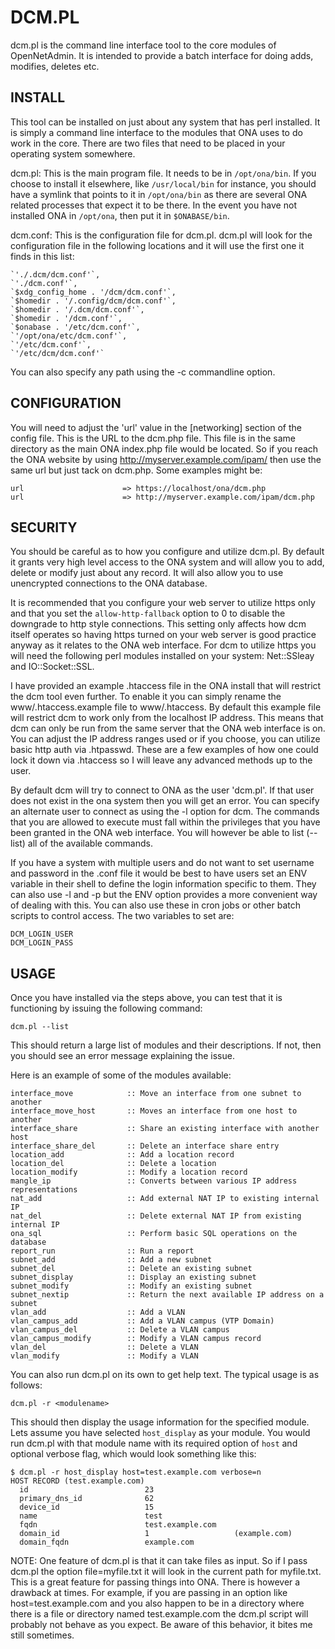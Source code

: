 DCM.PL
======

dcm.pl is the command line interface tool to the core modules of OpenNetAdmin.
It is intended to provide a batch interface for doing adds, modifies,
deletes etc. 

INSTALL
-------
This tool can be installed on just about any system that has perl installed. It is
simply a command line interface to the modules that ONA uses to do work in 
the core. There are two files that need to be placed in your operating
system somewhere.

dcm.pl: This is the main program file. It needs to be in `/opt/ona/bin`. 
        If you choose to install it elsewhere, like `/usr/local/bin` for instance,
        you should have a symlink that points to it in `/opt/ona/bin` as
        there are several ONA related processes that expect it to be there.
        In the event you have not installed ONA in `/opt/ona`, then put
        it in `$ONABASE/bin`.

dcm.conf: This is the configuration file for dcm.pl. dcm.pl will look for 
          the configuration file in the following locations and it will
          use the first one it finds in this list:

    `'./.dcm/dcm.conf'`,
    `'./dcm.conf'`,
    `$xdg_config_home . '/dcm/dcm.conf'`,
    `$homedir . '/.config/dcm/dcm.conf'`,
    `$homedir . '/.dcm/dcm.conf'`,
    `$homedir . '/dcm.conf'`,
    `$onabase . '/etc/dcm.conf'`,
    `'/opt/ona/etc/dcm.conf'`,
    `'/etc/dcm.conf'`,
    `'/etc/dcm/dcm.conf'`

You can also specify any path using the -c commandline option.

CONFIGURATION
-------------
You will need to adjust the 'url' value in the [networking] section of the 
config file. This is the URL to the dcm.php file. This file is in the same 
directory as the main ONA index.php file would be located. So if you reach 
the ONA website by using http://myserver.example.com/ipam/ then use the same 
url but just tack on dcm.php. Some examples might be:

    url                      => https://localhost/ona/dcm.php
    url                      => http://myserver.example.com/ipam/dcm.php


SECURITY
--------
You should be careful as to how you configure and utilize dcm.pl. By default
it grants very high level access to the ONA system and will allow you to add,
delete or modify just about any record. It will also allow you to use
unencrypted connections to the ONA database.

It is recommended that you configure your web server to utilize https only 
and that you set the `allow-http-fallback` option to 0 to disable the 
downgrade to http style connections. This setting only affects how dcm 
itself operates so having https turned on your web server is good practice 
anyway as it relates to the ONA web interface. For dcm to utilize https you 
will need the following perl modules installed on your system: 
Net::SSleay and IO::Socket::SSL.

I have provided an example .htaccess file in the ONA install that will 
restrict the dcm tool even further. To enable it you can simply rename the 
www/.htaccess.example file to www/.htaccess. By default this example file will 
restrict dcm to work only from the localhost IP address. This means that dcm 
can only be run from the same server that the ONA web interface is on. You 
can adjust the IP address ranges used or if you choose, you can utilize 
basic http auth via .htpasswd. These are a few examples of how one could 
lock it down via .htaccess so I will leave any advanced methods up to the user.

By default dcm will try to connect to ONA as the user 'dcm.pl'. If that user 
does not exist in the ona system then you will get an error. You can specify 
an alternate user to connect as using the -l option for dcm. The commands 
that you are allowed to execute must fall within the privileges that you 
have been granted in the ONA web interface. You will however be able to list 
(--list) all of the available commands.

If you have a system with multiple users and do not want to set username 
and password in the .conf file it would be best to have users set an ENV 
variable in their shell to define the login information specific to them. 
They can also use -l and -p but the ENV option provides a more convenient way 
of dealing with this. You can also use these in cron jobs or other batch 
scripts to control access. The two variables to set are:

    DCM_LOGIN_USER
    DCM_LOGIN_PASS

USAGE
-----
Once you have installed via the steps above, you can test that it is
functioning by issuing the following command:

    dcm.pl --list

This should return a large list of modules and their descriptions. If not,
then you should see an error message explaining the issue.

Here is an example of some of the modules available:

    interface_move            :: Move an interface from one subnet to another
    interface_move_host       :: Moves an interface from one host to another
    interface_share           :: Share an existing interface with another host
    interface_share_del       :: Delete an interface share entry
    location_add              :: Add a location record
    location_del              :: Delete a location
    location_modify           :: Modify a location record
    mangle_ip                 :: Converts between various IP address representations
    nat_add                   :: Add external NAT IP to existing internal IP
    nat_del                   :: Delete external NAT IP from existing internal IP
    ona_sql                   :: Perform basic SQL operations on the database
    report_run                :: Run a report
    subnet_add                :: Add a new subnet
    subnet_del                :: Delete an existing subnet
    subnet_display            :: Display an existing subnet
    subnet_modify             :: Modify an existing subnet
    subnet_nextip             :: Return the next available IP address on a subnet
    vlan_add                  :: Add a VLAN
    vlan_campus_add           :: Add a VLAN campus (VTP Domain)
    vlan_campus_del           :: Delete a VLAN campus
    vlan_campus_modify        :: Modify a VLAN campus record
    vlan_del                  :: Delete a VLAN
    vlan_modify               :: Modify a VLAN

You can also run dcm.pl on its own to get help text. The typical usage is as follows:

    dcm.pl -r <modulename>

This should then display the usage information for the specified module. 
Lets assume you have selected `host_display` as your module. You would run 
dcm.pl with that module name with its required option of `host` and optional 
verbose flag, which would look something like this:

    $ dcm.pl -r host_display host=test.example.com verbose=n
    HOST RECORD (test.example.com)
      id                          23
      primary_dns_id              62
      device_id                   15
      name                        test
      fqdn                        test.example.com
      domain_id                   1                   (example.com)
      domain_fqdn                 example.com


NOTE: One feature of dcm.pl is that it can take files as input. So if I pass dcm.pl 
the option file=myfile.txt it will look in the current path for myfile.txt. This is a 
great feature for passing things into ONA. There is however a drawback at times. 
For example, if you are passing in an option like host=test.example.com and you also 
happen to be in a directory where there is a file or directory named test.example.com 
the dcm.pl script will probably not behave as you expect. Be aware of this behavior, 
it bites me still sometimes.
